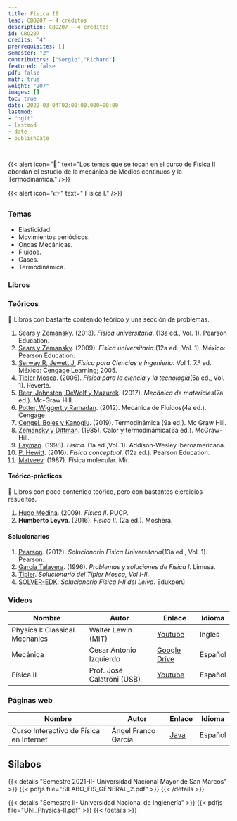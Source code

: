 ```yaml
---
title: Física II
lead: CBO207 — 4 créditos
description: CBO207 — 4 créditos
id: CBO207
credits: "4"
prerrequisites: []
semester: "2"
contributors: ["Sergio","Richard"]
featured: false
pdf: false
math: true
weight: "207"
images: []
toc: true
date: 2022-03-04T02:00:00.000+00:00
lastmod:
- ":git"
- lastmod
- date
- publishDate

---
```

{{< alert icon="📌" text="Los temas que se tocan en el curso de Física II abordan el estudio de la mecánica de Medios continuos y la Termodinámica." />}}

{{< alert icon="👉" text=" Física I." />}}

### Temas

* Elasticidad.
* Movimientos periódicos.
* Ondas Mecánicas.
* Fluídos.
* Gases.
* Termodinámica.

### Libros

### Teóricos

🔸 Libros con bastante contenido teórico y una sección de problemas.

1. [Sears y Zemansky](https://drive.google.com/file/d/1JEhFy-xIF3U1chhclBM0dmnONwiHJY9q/view?usp=sharing). (2013). *Física universitaria*. (13a ed., Vol. 1). Pearson Education.
2. [Sears y Zemansky](https://drive.google.com/file/d/1wlr58KYJJmywtvoaWgdPEkSUR4KbYOFv/view?usp=sharing). (2009).  *Física universitaria.*(12a ed., Vol. 1). México: Pearson Education.
3. [Serway R, Jewett J.](https://drive.google.com/file/d/1iZbB5rq8CHyTgFyc9Wl0e5sk4OR2TAQt/view?usp=sharing) *Física para Ciencias e Ingeniería.* Vol 1. 7.ª ed. México: Cengage Learning; 2005.
4. [Tipler Mosca](https://drive.google.com/file/d/1ANwciKHwuf5taBL1Ur9MQMTn0sH1Y1He/view?usp=sharing). (2006). *Física para la ciencia y la tecnología*(5a ed., Vol. 1). Reverté.
5. [Beer, Johnston, DeWolf y Mazurek](https://drive.google.com/file/d/1aP6-Sp8AvmzJxpb8ay_vVWjQcLToVKJ3/view?usp=sharing). (2017). *Mecánica de materiales*(7a ed.). Mc-Graw Hill. 
6. [Potter, Wiggert y Ramadan](https://drive.google.com/file/d/1BgZoYf2hs0VWOLvCAnSotUnQ9rrYqKOw/view?usp=sharing). (2012). Mecánica de Fluídos(4a ed.). Cengage
7. [Cengel, Boles y Kanoglu](https://drive.google.com/file/d/19KFsbUSSGKrlji5FCCV6ViXO7WmNzPeq/view?usp=sharing). (2019). Termodinámica (9a ed.). Mc Graw Hill.
8. [Zemansky y Dittman](https://drive.google.com/file/d/1bGp5Os5SxZnLhocXDo0Lty8l--DGhIl_/view?usp=sharing). (1985). Calor y termodinámica(6a ed.). McGraw-Hill.
9. [Fayman](https://drive.google.com/file/d/1isfONQ622dpfz80x9N1WEPX8UvHGCVDA/view?usp=sharing). (1998). *Física*. (1a ed.,Vol. 1). Addison-Wesley Iberoamericana.
10. [P. Hewitt](https://drive.google.com/file/d/1ukRMKXK7_zGL4SvI4ESA3o1YHWbcGBqq/view?usp=sharing). (2016). *Física conceptual*. (12a ed.). Pearson Education.
11. [Matveev](https://drive.google.com/file/d/1ZjYwd66ORZObwdoXgPVyCDYvQ2TfWS4M/view?usp=sharing). (1987). Física molecular. Mir.

#### Teórico-prácticos

🔸 Libros con poco contenido teórico, pero con bastantes ejercicios resueltos.

1. [Hugo Medina](https://drive.google.com/file/d/1o3unKLb7Y5rorf1F2WBKMtftjtDki5QZ/view?usp=sharing). (2009). *Física II*. PUCP.
2. **Humberto Leyva**. (2016). *Física II*. (2a ed.). Moshera.

#### Solucionarios

1. [Pearson](https://drive.google.com/file/d/1_UpvQgQ_yh5nkg1XeJm6ctogEoSW_i2_/view?usp=sharing). (2012). *Solucionario Fisica Universitaria*(13a ed., Vol. 1). Pearson.
2. [García Talavera](https://archive.org/details/isbn_9789681853440/mode/2up?view=theater). (1996). *Problemas y soluciones de Física I*. Limusa.
3. [Tipler](https://drive.google.com/file/d/1tj0UbD4nRF7V-TxbSbAS2LEfS7jA3fku/view?usp=sharing). *Solucionario del Tipler Mosca, Vol I-II*.
4. [SOLVER-EDK](https://drive.google.com/file/d/1yJsduv6yFb5iwXis-MBNB14J7FlCG9Zz/view?usp=sharing). *Solucionario Física I-II del Leiva*. Edukperú

### Videos

|Nombre|Autor|Enlace|Idioma|
|------|-----|------|------|
|Physics I: Classical Mechanics|Walter Lewin (MIT)|[Youtube](https://www.youtube.com/playlist?list=PLw3pvR_YJeRcMaubDZvkjayqDJT4Tx47A)|Inglés|
|Mecánica|Cesar Antonio Izquierdo|[Google Drive](https://drive.google.com/drive/folders/18B3PYI72WK3w5yEqShKKmr8hMpv4WXYy?usp=sharing)|Español|
|Física II|Prof. José Calatroni (USB)|[Youtube](https://www.youtube.com/playlist?list=PLC11B12C9A476DA41)|Español|


### Páginas web

|Nombre|Autor|Enlace|Idioma|
|------|-----|------|------|
|Curso Interactivo de Física en Internet|Ángel Franco García|[Java](http://www.sc.ehu.es/sbweb/fisica/)|Español|

## Sílabos

{{< details "Semestre 2021-II- Universidad Nacional Mayor de San Marcos" >}}
{{< pdfjs file="SILABO_FIS_GENERAL_2.pdf" >}}
{{< /details >}}

{{< details "Semestre II- Universidad Nacional de Ingienería" >}}
{{< pdfjs file="UNI_Physics-II.pdf" >}}
{{< /details >}}
